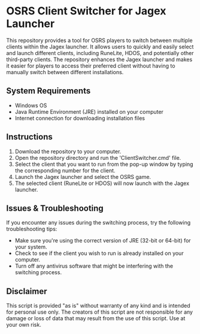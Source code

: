 # OSRS Client Switcher for Jagex Launcher

This repository provides a tool for OSRS players to switch between multiple clients within the Jagex launcher. It allows users to quickly and easily select and launch different clients, including RuneLite, HDOS, and potentially other third-party clients. The repository enhances the Jagex launcher and makes it easier for players to access their preferred client without having to manually switch between different installations.

## System Requirements

- Windows OS
- Java Runtime Environment (JRE) installed on your computer
- Internet connection for downloading installation files

## Instructions

1. Download the repository to your computer.
2. Open the repository directory and run the 'ClientSwitcher.cmd' file.
3. Select the client that you want to run from the pop-up window by typing the corresponding number for the client. 
4. Launch the Jagex launcher and select the OSRS game.
5. The selected client (RuneLite or HDOS) will now launch with the Jagex launcher.

## Issues & Troubleshooting

If you encounter any issues during the switching process, try the following troubleshooting tips:

- Make sure you're using the correct version of JRE (32-bit or 64-bit) for your system.
- Check to see if the client you wish to run is already installed on your computer.
- Turn off any antivirus software that might be interfering with the switching process.

## Disclaimer

This script is provided "as is" without warranty of any kind and is intended for personal use only. The creators of this script are not responsible for any damage or loss of data that may result from the use of this script. Use at your own risk.
